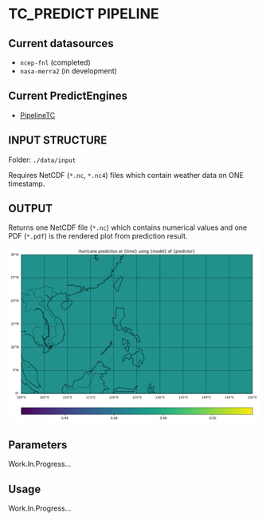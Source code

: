 # TC_PREDICT PIPELINE

## Current datasources

- `ncep-fnl` (completed)
- `nasa-merra2` (in development)

## Current PredictEngines

- [PipelineTC](https://github.com/AnhDucHoangGia/PipelineTC/)

## INPUT STRUCTURE

Folder: `./data/input`

Requires NetCDF (`*.nc`, `*.nc4`) files which contain weather data on ONE timestamp.

## OUTPUT

Returns one NetCDF file (`*.nc`) which contains numerical values and one PDF (`*.pdf`) is the rendered plot from prediction result.

![Demo rendered result](demo.png "Demo rendered result")

## Parameters

Work.In.Progress...

## Usage

Work.In.Progress...